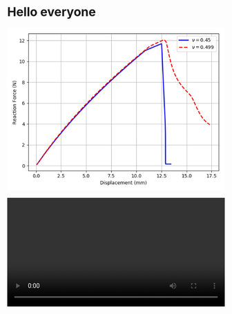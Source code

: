 # Hello everyone

![alt text](images/force_disp_3inclusions.png "Force vs. Displacement - 3 stiff inclusions")

<video controls src="videos/inclusions.avi" width=100% /> 
